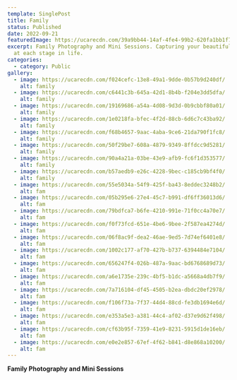 ```yaml
---
template: SinglePost
title: Family
status: Published
date: 2022-09-21
featuredImage: https://ucarecdn.com/39a9bb44-14af-4fe4-99b2-620fa1bb1f78/
excerpt: Family Photography and Mini Sessions. Capturing your beautiful family
  at each stage in life.
categories:
  - category: Public
gallery:
  - image: https://ucarecdn.com/f024cefc-13e8-49a1-9dde-0b57b9d240df/
    alt: family
  - image: https://ucarecdn.com/c6441c3b-645a-42d1-8b4b-f204e3dd5dfa/
    alt: family
  - image: https://ucarecdn.com/19169686-a54a-4d08-9d3d-0b9cbbf80a01/
    alt: family
  - image: https://ucarecdn.com/1e0218fa-bfec-4f2d-88cb-6d6c7c43ba92/
    alt: family
  - image: https://ucarecdn.com/f68b4657-9aac-4aba-9ce6-21da790f1fc8/
    alt: family
  - image: https://ucarecdn.com/50f29be7-608a-4879-9349-8ffdcc9d5281/
    alt: family
  - image: https://ucarecdn.com/90a4a21a-03be-43e9-afb9-fc6f1d353577/
    alt: family
  - image: https://ucarecdn.com/b57aedb9-e26c-4228-9bec-c185cb9bf4f0/
    alt: family
  - image: https://ucarecdn.com/55e5034a-54f9-425f-ba43-8eddec3248b2/
    alt: fam
  - image: https://ucarecdn.com/05b295e6-27e4-45c7-b991-df6ff36013d6/
    alt: fam
  - image: https://ucarecdn.com/79bdfca7-b6fe-4210-991e-71f0cc4a70e7/
    alt: fam
  - image: https://ucarecdn.com/f0f73fcd-651e-4be6-9bee-2f587ea4274d/
    alt: fam
  - image: https://ucarecdn.com/06f8ac9f-dea2-46ae-9ed5-7d74ef6401e8/
    alt: fam
  - image: https://ucarecdn.com/1002c177-af70-427b-b737-6394484e7104/
    alt: fam
  - image: https://ucarecdn.com/656247f4-026b-487a-9aac-bd6768689d73/
    alt: fam
  - image: https://ucarecdn.com/a6e1735e-239c-4bf5-b1dc-a5668a4db7f9/
    alt: fam
  - image: https://ucarecdn.com/7a716104-df45-4505-b2ea-dbdc20ef2978/
    alt: fam
  - image: https://ucarecdn.com/f106f73a-7f37-44d4-88cd-fe3db1694e6d/
    alt: fam
  - image: https://ucarecdn.com/e353a5e3-a381-44c4-af02-d37e9d62f498/
    alt: fam
  - image: https://ucarecdn.com/cf63b95f-7359-41e9-8231-5915d1de16eb/
    alt: fam
  - image: https://ucarecdn.com/e0e2e857-67ef-4f62-b841-d8e868a10200/
    alt: fam
---
```

**F﻿amily Photography and Mini Sessions**